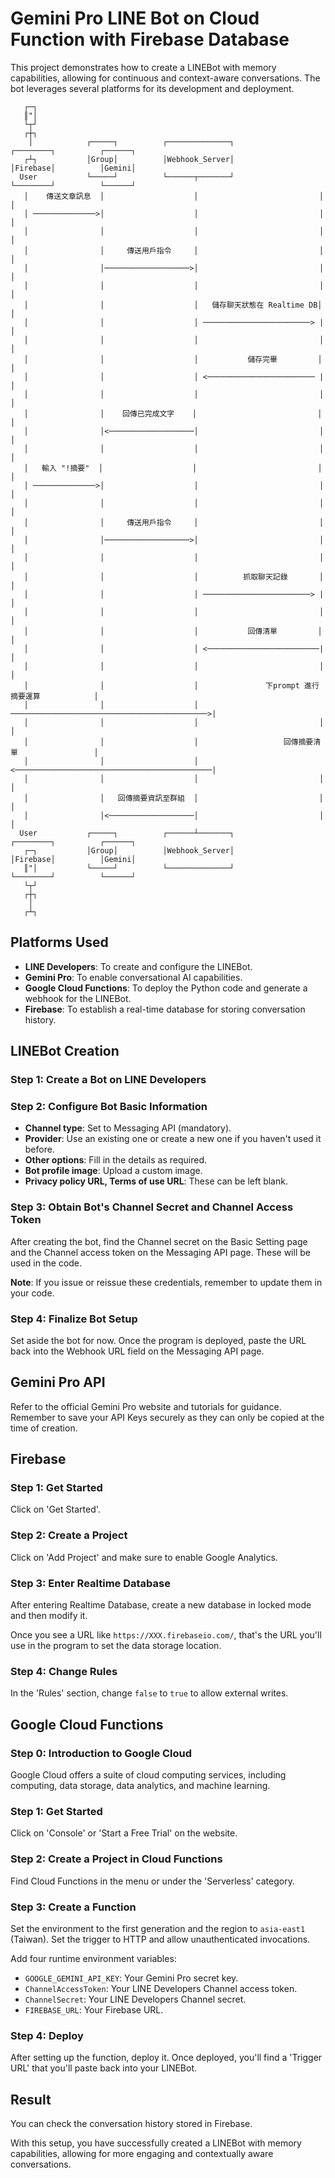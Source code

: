 # Gemini Pro LINE Bot on Cloud Function with Firebase Database

This project demonstrates how to create a LINEBot with memory capabilities, allowing for continuous and context-aware conversations. The bot leverages several platforms for its development and deployment.

       ┌─┐                                                                                       
       ║"│                                                                                       
       └┬┘                                                                                       
       ┌┼┐                                                                                       
        │            ┌─────┐          ┌──────────────┐               ┌────────┐          ┌──────┐
       ┌┴┐           │Group│          │Webhook_Server│               │Firebase│          │Gemini│
      User           └─────┘          └──────┬───────┘               └────────┘          └──────┘
       │    傳送文章訊息  │                    │                           │                  │    
       │ ──────────────>│                    │                           │                  │    
       │                │                    │                           │                  │    
       │                │     傳送用戶指令     │                           │                  │    
       │                │───────────────────>│                           │                  │    
       │                │                    │                           │                  │    
       │                │                    │   儲存聊天狀態在 Realtime DB│                  │    
       │                │                    │ ────────────────────────> |                 │    
       │                │                    │                           │                  │    
       │                │                    │           儲存完畢         │                  │    
       │                │                    │ <──────────────────────── |                  │    
       │                │                    │                           │                  │    
       │                │    回傳已完成文字    │                           │                  │    
       │                │<───────────────────│                           │                  │    
       │                │                    │                           │                  │    
       │   輸入 "!摘要"  │                    │                           │                  │    
       │ ──────────────>│                    │                           │                  │    
       │                │                    │                           │                  │    
       │                │     傳送用戶指令     │                           │                  │    
       │                │───────────────────>│                           │                  │    
       │                │                    │                           │                  │    
       │                │                    │          抓取聊天記錄       │                  │    
       │                │                    │ ────────────────────────> |                  │    
       │                │                    │                           │                  │    
       │                │                    │           回傳清單         │                  │    
       │                │                    │ <─────────────────────────|                  │    
       │                │                    │                           │                  │    
       │                │                    │               下prompt 進行摘要運算            │    
       │                │                    │ ────────────────────────────────────────────>|    
       │                │                    │                           │                  │    
       │                │                    │                   回傳摘要清單                 │    
       │                │                    │ <────────────────────────────────────────────|    
       │                │                    │                           │                  │    
       │                │   回傳摘要資訊至群組  │                           │                  │    
       │                │<───────────────────│                           │                  │    
      User           ┌─────┐          ┌──────┴───────┐               ┌────────┐          ┌──────┐
       ┌─┐           │Group│          │Webhook_Server│               │Firebase│          │Gemini│
       ║"│           └─────┘          └──────────────┘               └────────┘          └──────┘
       └┬┘                                                                                       
       ┌┼┐                                                                                       
        │                                                                                        
       ┌┴┐                                                                                       

## Platforms Used

- **LINE Developers**: To create and configure the LINEBot.
- **Gemini Pro**: To enable conversational AI capabilities.
- **Google Cloud Functions**: To deploy the Python code and generate a webhook for the LINEBot.
- **Firebase**: To establish a real-time database for storing conversation history.

## LINEBot Creation

### Step 1: Create a Bot on LINE Developers

### Step 2: Configure Bot Basic Information

- **Channel type**: Set to Messaging API (mandatory).
- **Provider**: Use an existing one or create a new one if you haven't used it before.
- **Other options**: Fill in the details as required.
- **Bot profile image**: Upload a custom image.
- **Privacy policy URL, Terms of use URL**: These can be left blank.

### Step 3: Obtain Bot's Channel Secret and Channel Access Token

After creating the bot, find the Channel secret on the Basic Setting page and the Channel access token on the Messaging API page. These will be used in the code.

**Note**: If you issue or reissue these credentials, remember to update them in your code.

### Step 4: Finalize Bot Setup

Set aside the bot for now. Once the program is deployed, paste the URL back into the Webhook URL field on the Messaging API page.

## Gemini Pro API

Refer to the official Gemini Pro website and tutorials for guidance. Remember to save your API Keys securely as they can only be copied at the time of creation.

## Firebase

### Step 1: Get Started

Click on 'Get Started'.

### Step 2: Create a Project

Click on 'Add Project' and make sure to enable Google Analytics.

### Step 3: Enter Realtime Database

After entering Realtime Database, create a new database in locked mode and then modify it.

Once you see a URL like `https://XXX.firebaseio.com/`, that's the URL you'll use in the program to set the data storage location.

### Step 4: Change Rules

In the 'Rules' section, change `false` to `true` to allow external writes.

## Google Cloud Functions

### Step 0: Introduction to Google Cloud

Google Cloud offers a suite of cloud computing services, including computing, data storage, data analytics, and machine learning.

### Step 1: Get Started

Click on 'Console' or 'Start a Free Trial' on the website.

### Step 2: Create a Project in Cloud Functions

Find Cloud Functions in the menu or under the 'Serverless' category.

### Step 3: Create a Function

Set the environment to the first generation and the region to `asia-east1` (Taiwan). Set the trigger to HTTP and allow unauthenticated invocations.

Add four runtime environment variables:

- `GOOGLE_GEMINI_API_KEY`: Your Gemini Pro secret key.
- `ChannelAccessToken`: Your LINE Developers Channel access token.
- `ChannelSecret`: Your LINE Developers Channel secret.
- `FIREBASE_URL`: Your Firebase URL.

### Step 4: Deploy

After setting up the function, deploy it. Once deployed, you'll find a 'Trigger URL' that you'll paste back into your LINEBot.

## Result

You can check the conversation history stored in Firebase.

With this setup, you have successfully created a LINEBot with memory capabilities, allowing for more engaging and contextually aware conversations.
